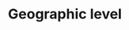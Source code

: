 ---
title: 'Geographic level'
field: 'is.coverage.geographicLevel'
slug: 'global-geographic-level'
description: 'Level of geographic focus or coverage'
comment: 'Select from control list'
required: False
vocabulary: 'vocabulary.txt'
module: 'Coverage'
cluster: 'Global'
policy: 'Controlled value. Single select from control list.'
layout: 'home'
---